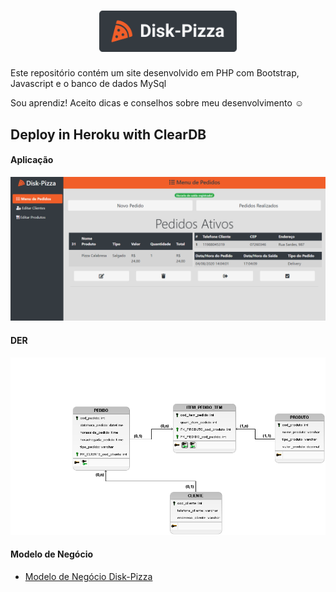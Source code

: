 <h1 align="center">
  <img alt="Logo do Disk-Pizza" title="Disk-Pizza" src=".github/disk-pizza.svg" width="220px" />
</h1>
 Este repositório contém um site desenvolvido em PHP com Bootstrap, Javascript e o banco de dados MySql

 Sou aprendiz! Aceito dicas e conselhos sobre meu desenvolvimento :relaxed:
 
 ## Deploy in Heroku with ClearDB
 #### Aplicação
 
 ![App Disk-Pizza](/img-disk-pizza.png "App Disk-Pizza")
 
  #### DER
 
 ![DER Disk-Pizza](/Disk-Pizza-Modelo-Logico.png "DER Disk-Pizza")
 
  
  #### Modelo de Negócio
 
 - [Modelo de Negócio Disk-Pizza](/modelo-de-negocio.pdf)
